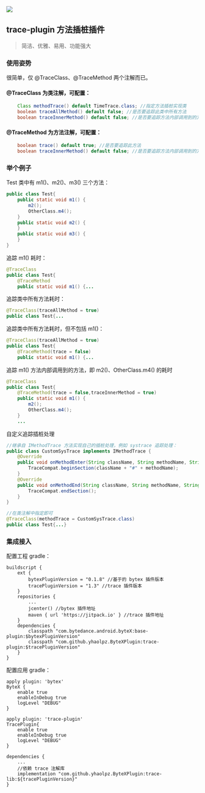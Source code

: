 [![](https://jitpack.io/v/yhaolpz/ByteXPlugin.svg)](https://jitpack.io/#yhaolpz/ByteXPlugin)

## trace-plugin 方法插桩插件

>简洁、优雅、易用、功能强大

### 使用姿势

很简单，仅 @TraceClass、@TraceMethod 两个注解而已。

#### @TraceClass 为类注解，可配置：

```java
    Class methodTrace() default TimeTrace.class; //指定方法插桩实现类
    boolean traceAllMethod() default false; //是否要追踪此类中所有方法
    boolean traceInnerMethod() default false; //是否要追踪方法内部调用到的方法
```

#### @TraceMethod 为方法注解，可配置：

```java
    boolean trace() default true; //是否要追踪此方法
    boolean traceInnerMethod() default false; //是否要追踪方法内部调用到的方法
```

### 举个例子

Test 类中有 m1()、m2()、m3() 三个方法：

```java
public class Test{
    public static void m1() {
        m2();
        OtherClass.m4();
    }
    public static void m2() {
    }
    public static void m3() {
    }
}
```

追踪 m1() 耗时：

```java
@TraceClass
public class Test{
    @TraceMethod
    public static void m1() {...
```

追踪类中所有方法耗时：

```java
@TraceClass(traceAllMethod = true)
public class Test{...
```

追踪类中所有方法耗时，但不包括 m1()：

```java
@TraceClass(traceAllMethod = true)
public class Test{
    @TraceMethod(trace = false)
    public static void m1() {...
```

追踪 m1() 方法内部调用到的方法，即 m2()、OtherClass.m4() 的耗时

```java
@TraceClass
public class Test{
    @TraceMethod(trace = false,traceInnerMethod = true)
    public static void m1() {
        m2();
        OtherClass.m4();
    }
    ...
```

自定义追踪插桩处理

```java
//继承自 IMethodTrace 方法实现自己的插桩处理，例如 systrace 追踪处理：
public class CustomSysTrace implements IMethodTrace {
    @Override
    public void onMethodEnter(String className, String methodName, String methodDesc, String outerMethod) {
        TraceCompat.beginSection(className + "#" + methodName);
    }
    @Override
    public void onMethodEnd(String className, String methodName, String methodDesc, String outerMethod) {
        TraceCompat.endSection();
    }
}

//在类注解中指定即可
@TraceClass(methodTrace = CustomSysTrace.class)
public class Test{...}
```

### 集成接入

配置工程 gradle：

```
buildscript {
    ext {
        bytexPluginVersion = "0.1.8" //基于的 bytex 插件版本
        tracePluginVersion = "1.3" //trace 插件版本
    }
    repositories {
        ...
        jcenter() //bytex 插件地址
        maven { url 'https://jitpack.io' } //trace 插件地址
    }
    dependencies {
        classpath "com.bytedance.android.byteX:base-plugin:$bytexPluginVersion"
        classpath "com.github.yhaolpz.ByteXPlugin:trace-plugin:$tracePluginVersion"
    }
}
```

配置应用 gradle：

```
apply plugin: 'bytex'
ByteX {
    enable true
    enableInDebug true
    logLevel "DEBUG"
}

apply plugin: 'trace-plugin'
TracePlugin{
    enable true
    enableInDebug true
    logLevel "DEBUG"
}

dependencies {
    ...
    //依赖 trace 注解库
    implementation "com.github.yhaolpz.ByteXPlugin:trace-lib:${tracePluginVersion}"
}
```
